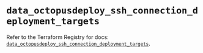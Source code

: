 # `data_octopusdeploy_ssh_connection_deployment_targets`

Refer to the Terraform Registry for docs: [`data_octopusdeploy_ssh_connection_deployment_targets`](https://registry.terraform.io/providers/octopusdeploylabs/octopusdeploy/0.43.2/docs/data-sources/ssh_connection_deployment_targets).
